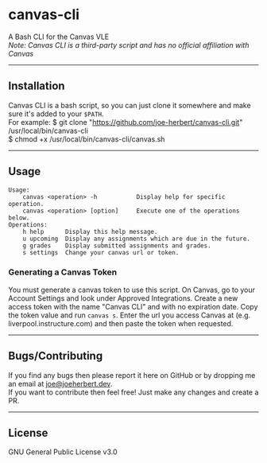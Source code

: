 # canvas-cli
A Bash CLI for the Canvas VLE  
*Note: Canvas CLI is a third-party script and has no official affiliation with Canvas*  

---

## Installation
Canvas CLI is a bash script, so you can just clone it somewhere and make sure it's added to your `$PATH`.  
For example:
    $ git clone "https://github.com/joe-herbert/canvas-cli.git" /usr/local/bin/canvas-cli  
    $ chmod +x /usr/local/bin/canvas-cli/canvas.sh  

---

## Usage
    Usage:  
        canvas <operation> -h           Display help for specific operation.  
        canvas <operation> [option]     Execute one of the operations below.  
    Operations:  
        h help      Display this help message.  
        u upcoming  Display any assignments which are due in the future.  
        g grades    Display submitted assignments and grades.  
        s settings  Change your canvas url or token.  

### Generating a Canvas Token
You must generate a canvas token to use this script. On Canvas, go to your Account Settings and look under Approved Integrations. Create a new access token with the name "Canvas CLI" and with no expiration date. Copy the token value and run `canvas s`. Enter the url you access Canvas at (e.g. liverpool.instructure.com) and then paste the token when requested.  

---

## Bugs/Contributing
If you find any bugs then please report it here on GitHub or by dropping me an email at <joe@joeherbert.dev>.  
If you want to contribute then feel free! Just make any changes and create a PR.  

---

## License
GNU General Public License v3.0
